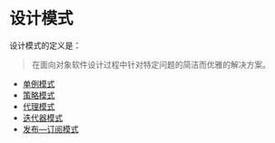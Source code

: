 # 设计模式

设计模式的定义是：
> 在面向对象软件设计过程中针对特定问题的简洁而优雅的解决方案。 

- [单例模式](https://github.com/iyolee/design-pattern/blob/master/singleton.md)
- [策略模式](https://github.com/iyolee/design-pattern/blob/master/strategy.md)
- [代理模式](https://github.com/iyolee/design-pattern/blob/master/proxy.md)
- [迭代器模式](https://github.com/iyolee/design-pattern/blob/master/iterator.md)
- [发布—订阅模式](https://github.com/iyolee/design-pattern/blob/master/obsever.md)